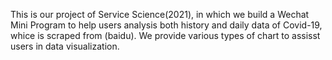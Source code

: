 This is our project of Service Science(2021), in which we build a Wechat Mini Program to help users analysis both history and daily data of Covid-19, whice is scraped from (baidu). We provide various types of chart to assisst users in data visualization.
